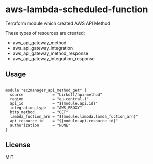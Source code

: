# aws-lambda-scheduled-function
Terraform module which created AWS API Method

These types of resources are created:
- aws_api_gateway_method
- aws_api_gateway_integration
- aws_api_gateway_method_response
- aws_api_gateway_integration_response


Usage
-------
````

module "ec2manager_api_method_get" {
  source             = "birkoff/api-method"
  region             = "eu-central-1"
  api_id             = "${module.api.id}"
  integration_type   = "AWS_PROXY"
  http_method        = "GET"
  lambda_fuction_arn = "${module.lambda.lamda_fuction_arn}"
  api_resource_id    = "${module.api.resource_id}"
  authorization      = "NONE"
}
````

License
-------
MIT
